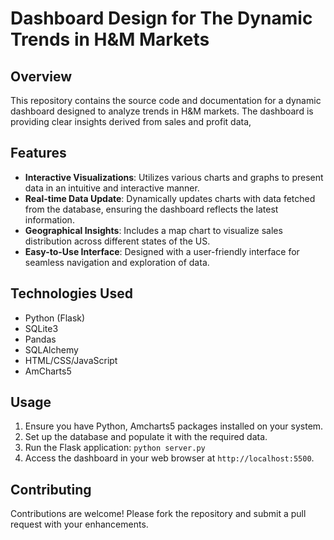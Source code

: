 # Dashboard Design for The Dynamic Trends in H&M Markets

## Overview
This repository contains the source code and documentation for a dynamic dashboard designed to analyze trends in H&M markets. The dashboard is providing clear insights derived from sales and profit data, 

## Features
- **Interactive Visualizations**: Utilizes various charts and graphs to present data in an intuitive and interactive manner.
- **Real-time Data Update**: Dynamically updates charts with data fetched from the database, ensuring the dashboard reflects the latest information.
- **Geographical Insights**: Includes a map chart to visualize sales distribution across different states of the US.
- **Easy-to-Use Interface**: Designed with a user-friendly interface for seamless navigation and exploration of data.

## Technologies Used
- Python (Flask)
- SQLite3
- Pandas
- SQLAlchemy
- HTML/CSS/JavaScript
- AmCharts5


## Usage
1. Ensure you have Python, Amcharts5 packages installed on your system.
2. Set up the database and populate it with the required data.
3. Run the Flask application: `python server.py`
4. Access the dashboard in your web browser at `http://localhost:5500`.

## Contributing
Contributions are welcome! Please fork the repository and submit a pull request with your enhancements.



